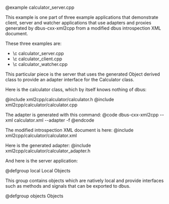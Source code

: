 
  
  @example calculator_server.cpp
 
  This example is one part of three example applications that demonstrate
  client, server and watcher applications that use adapters and proxies
  generated by dbus-cxx-xml2cpp from a modified dbus introspection XML
  document.
 
  These three examples are:
  
  * \c calculator_server.cpp
  * \c calculator_client.cpp
  * \c calculator_watcher.cpp
  
 
  This particular piece is the server that uses the generated Object
  derived class to provide an adapter interface for the Calculator
  class.
 
  Here is the calculator class, which by itself knows nothing of dbus:
 
  @include xml2cpp/calculator/calculator.h
  @include xml2cpp/calculator/calculator.cpp
 
  The adapter is generated with this command:
  @code
  dbus-cxx-xml2cpp --xml calculator.xml --adapter -f
  @endcode
 
  The modified introspection XML document is here:
  @include xml2cpp/calculator/calculator.xml
 
  Here is the generated adapter:
  @include xml2cpp/calculator/calculator_adapter.h
 
  And here is the server application:
 


  
  @defgroup local Local Objects
 
  This group contains objects which are natively local and
  provide interfaces such as methods and signals that can
  be exported to dbus.


  
  @defgroup objects Objects


